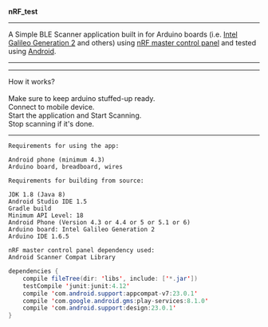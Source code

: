 <b>nRF_test</b>
***
A Simple BLE Scanner application built in for Arduino boards (i.e. <a href="https://www.arduino.cc/en/ArduinoCertified/IntelGalileoGen2">Intel Galileo Generation 2</a> and others) using <a href="https://github.com/NordicSemiconductor/nRF-Master-Control-Panel">nRF master control panel</a> and tested using <a href="https://en.wikipedia.org/wiki/Android_(operating_system)">Android</a>.
***
***
How it works? <br>
<br>
Make sure to keep arduino stuffed-up ready. <br>
Connect to mobile device. <br>
Start the application and Start Scanning. <br>
Stop scanning if it's done.
***
```
Requirements for using the app:

Android phone (minimum 4.3)
Arduino board, breadboard, wires
```
```
Requirements for building from source:

JDK 1.8 (Java 8)
Android Studio IDE 1.5
Gradle build
Minimum API Level: 18
Android Phone (Version 4.3 or 4.4 or 5 or 5.1 or 6)
Arduino board: Intel Galileo Generation 2
Arduino IDE 1.6.5

nRF master control panel dependency used:
Android Scanner Compat Library
```
``` java
dependencies {
    compile fileTree(dir: 'libs', include: ['*.jar'])
    testCompile 'junit:junit:4.12'
    compile 'com.android.support:appcompat-v7:23.0.1'
    compile 'com.google.android.gms:play-services:8.1.0'
    compile 'com.android.support:design:23.0.1'
}
```